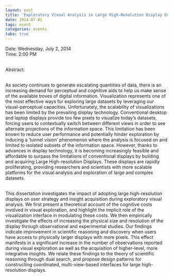 ```yaml
---
layout: post
title: 'Exploratory Visual Analysis in Large High-Resolution Display Environments'
date: 2014-07-02
tags: event
categories: events
tabs: true
---
```


Date: Wednesday, July 2, 2014<br>
Time: 2:00 PM<br><br>

Abstract:<br><br>

As society continues to generate escalating quantities of data, there is an increasing demand for perceptual and cognitive aids to help us make sense of the available troves of digital information. Visualization represents one of the most effective ways for exploring large datasets by leveraging our visual-perceptual capacities. Unfortunately, the scalability of visualizations has been limited by the prevailing display technology. Conventional desktop and laptop displays provide too few pixels to visualize today&rsquo;s datasets, forcing users to contextually switch between different views in order to see alternate projections of the information space. This limitation has been known to reduce user performance and potentially hinder exploration by inducing a &lsquo;tunnel vision&rsquo; phenomenon where the analysis is focused on and limited to isolated subsets of the information space. However, thanks to advances in display technology, it is becoming increasingly feasible and affordable to surpass the limitations of conventional displays by building and acquiring Large High-resolution Displays. These displays are rapidly proliferating, providing researchers and scientists with more scalable platforms for the visual analysis and exploration of large and complex datasets.<br><br>

This dissertation investigates the impact of adopting large high-resolution displays on user strategy and insight acquisition during exploratory visual analysis. We first present a theoretical account of the cognitive costs involved in visual exploration, and highlight the implicit role of the visualization interface in modulating these costs. We then empirically investigate the effects of increasing the physical size and resolution of the display through observational and experimental studies. Our findings indicate improvement in scientific reasoning and discovery when users have access to physically larger displays with more pixels. This effect manifests in a significant increase in the number of observations reported during visual exploration as well as the acquisition of higher-level, more integrative insights. We relate these findings to the theory of scientific reasoning through dual search, and propose design patterns for constructing coordinated, multi-view-based interfaces for large high-resolution displays.